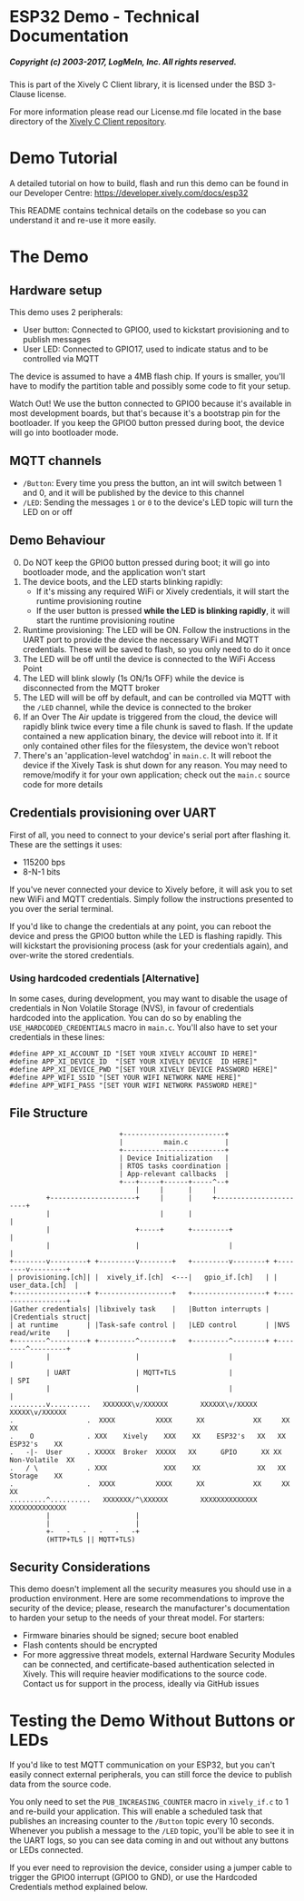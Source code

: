 ESP32 Demo - Technical Documentation
====================================

##### Copyright (c) 2003-2017, LogMeIn, Inc. All rights reserved.

This is part of the Xively C Client library, it is licensed under the BSD 3-Clause license.

For more information please read our License.md file located in the base directory of the [Xively C Client repository](https://github.com/xively/xively-client-c).

Demo Tutorial
=============

A detailed tutorial on how to build, flash and run this demo can be found in our
Developer Centre: https://developer.xively.com/docs/esp32

This README contains technical details on the codebase so you can understand it
and re-use it more easily.

The Demo
========

## Hardware setup

This demo uses 2 peripherals:

- User button: Connected to GPIO0, used to kickstart provisioning and to publish messages
- User LED: Connected to GPIO17, used to indicate status and to be controlled via MQTT

The device is assumed to have a 4MB flash chip. If yours is smaller, you'll
have to modify the partition table and possibly some code to fit your setup.

Watch Out! We use the button connected to GPIO0 because it's available in most
development boards, but that's because it's a bootstrap pin for the bootloader.
If you keep the GPIO0 button pressed during boot, the device will go into
bootloader mode.

## MQTT channels

- `/Button`: Every time you press the button, an int will switch between 1 and 0,
and it will be published by the device to this channel
- `/LED`: Sending the messages `1` or `0` to the device's LED topic will turn
the LED on or off

## Demo Behaviour

0. Do NOT keep the GPIO0 button pressed during boot; it will go into bootloader mode,
and the application won't start
1. The device boots, and the LED starts blinking rapidly:
    - If it's missing any required WiFi or Xively credentials, it will start the runtime provisioning routine
    - If the user button is pressed **while the LED is blinking rapidly**, it will start the runtime provisioning routine
2. Runtime provisioning: The LED will be ON. Follow the instructions in the UART
port to provide the device the necessary WiFi and MQTT credentials. These will
be saved to flash, so you only need to do it once
3. The LED will be off until the device is connected to the WiFi Access Point
4. The LED will blink slowly (1s ON/1s OFF) while the device is disconnected from
the MQTT broker
5. The LED will will be off by default, and can be controlled via MQTT with the `/LED`
channel, while the device is connected to the broker
6. If an Over The Air update is triggered from the cloud, the device will rapidly
blink twice every time a file chunk is saved to flash. If the update contained
a new application binary, the device will reboot into it. If it only contained
other files for the filesystem, the device won't reboot
7. There's an 'application-level watchdog' in `main.c`. It will reboot the device
if the Xively Task is shut down for any reason. You may need to remove/modify it
for your own application; check out the `main.c` source code for more details

## Credentials provisioning over UART

First of all, you need to connect to your device's serial port after flashing it.
These are the settings it uses:

- 115200 bps
- 8-N-1 bits

If you've never connected your device to Xively before, it will ask you to set
new WiFi and MQTT credentials. Simply follow the instructions presented to you
over the serial terminal.

If you'd like to change the credentials at any point, you can reboot the device
and press the GPIO0 button while the LED is flashing rapidly. This will kickstart
the provisioning process (ask for your credentials again), and over-write the
stored credentials.

### Using hardcoded credentials [Alternative]

In some cases, during development, you may want to disable the usage
of credentials in Non Volatile Storage (NVS), in favour of credentials hardcoded
into the application. You can do so by enabling the `USE_HARDCODED_CREDENTIALS`
macro in `main.c`. You'll also have to set your credentials in these lines:

```
#define APP_XI_ACCOUNT_ID "[SET YOUR XIVELY ACCOUNT ID HERE]"
#define APP_XI_DEVICE_ID  "[SET YOUR XIVELY DEVICE  ID HERE]"
#define APP_XI_DEVICE_PWD "[SET YOUR XIVELY DEVICE PASSWORD HERE]"
#define APP_WIFI_SSID "[SET YOUR WIFI NETWORK NAME HERE]"
#define APP_WIFI_PASS "[SET YOUR WIFI NETWORK PASSWORD HERE]"
```

## File Structure

```
                           +-------------------------+
                           |          main.c         |
                           +-------------------------+
                           | Device Initialization   |
                           | RTOS tasks coordination |
                           | App-relevant callbacks  |
                           +---+-----+------+-----^--+
                               |     |      |     |
         +---------------------+     |      |     +-----------------------+
         |                           |      |                             |
         |                     +-----+      +---------+                   |
         |                     |                      |                   |
+--------v---------+ +---------v--------+   +---------v--------+ +--------v---------+ 
| provisioning.[ch]| |  xively_if.[ch]  <---|   gpio_if.[ch]   | |  user_data.[ch]  | 
+------------------+ +------------------+   +------------------+ +------------------+ 
|Gather credentials| |libxively task    |   |Button interrupts | |Credentials struct| 
| at runtime       | |Task-safe control |   |LED control       | |NVS read/write    | 
+--------^---------+ +---------^--------+   +---------^--------+ +--------^---------+ 
         |                     |                      |                   |           
         | UART                | MQTT+TLS             |                   | SPI       
         |                     |                      |                   |           
.........v..........   XXXXXXX\v/XXXXXX        XXXXXX\v/XXXXX       XXXXX\v/XXXXXX    
.                  .  XXXX          XXXX      XX            XX     XX            XX   
.    O             . XXX    Xively    XXX    XX    ESP32's   XX   XX   ESP32's    XX  
.   -|-  User      . XXXXX  Broker  XXXXX   XX      GPIO      XX XX  Non-Volatile  XX 
.   / \            . XXX              XXX    XX              XX   XX   Storage    XX  
.                  .  XXXX          XXXX      XX            XX     XX            XX   
.........^..........   XXXXXXX/^\XXXXXX        XXXXXXXXXXXXXX       XXXXXXXXXXXXXX    
         |                     |                                                   
         |                     |
         +-   -   -   -   -   -+
         (HTTP+TLS || MQTT+TLS)
```

## Security Considerations

This demo doesn't implement all the security measures you should use in a production
environment. Here are some recommendations to improve the security of the device;
please, research the manufacturer's documentation to harden your setup to the needs
of your threat model. For starters:

- Firmware binaries should be signed; secure boot enabled
- Flash contents should be encrypted
- For more aggressive threat models, external Hardware Security Modules can be
connected, and certificate-based authentication selected in Xively. This will
require heavier modifications to the source code. Contact us for support in the
process, ideally via GitHub issues

Testing the Demo Without Buttons or LEDs
========================================

If you'd like to test MQTT communication on your ESP32, but you can't easily
connect external peripherals, you can still force the device to publish data
from the source code.

You only need to set the `PUB_INCREASING_COUNTER` macro in `xively_if.c` to 1
and re-build your application. This will enable a scheduled task that publishes
an increasing counter to the `/Button` topic every 10 seconds. Whenever you
publish a message to the `/LED` topic, you'll be able to see it in the UART
logs, so you can see data coming in and out without any buttons or LEDs connected.

If you ever need to reprovision the device, consider using a jumper cable to
trigger the GPIO0 interrupt (GPIO0 to GND), or use the Hardcoded Credentials
method explained below.
